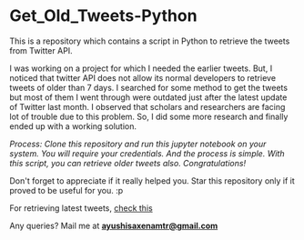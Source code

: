 # Get_Old_Tweets-Python
This is a repository which contains a script in Python to retrieve the tweets from Twitter API.

I was working on a project for which I needed the earlier tweets. But, I noticed that twitter API does not allow its normal developers to retrieve tweets of older than 7 days. I searched for some method to get the tweets but most of them I went through were outdated just after the latest update of Twitter last month. I observed that scholars and researchers are facing lot of trouble due to this problem. So, I did some more research and finally ended up with a working solution.

*Process: Clone this repository and run this jupyter notebook on your system. 
You will require your credentials. And the process is simple. With this script, you can retrieve older tweets also. Congratulations!*

Don't forget to appreciate if it really helped you. Star this repository only if it proved to be useful for you. :p

For retrieving latest tweets, [check this](https://github.com/AyushiiSaxena/Tweet_retrieve_for_Sentiment_Analysis)

Any queries? Mail me at **ayushisaxenamtr@gmail.com**

